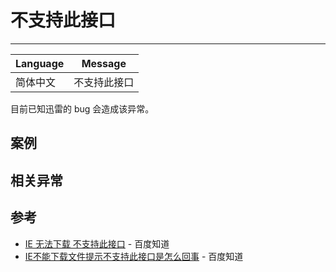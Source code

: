 
# 不支持此接口

----

| Language | Message      |
|----------|--------------|
| 简体中文 | 不支持此接口 |

目前已知迅雷的 bug 会造成该异常。


## 案例


## 相关异常


## 参考

* [IE 无法下载 不支持此接口](http://zhidao.baidu.com/question/3517502.html) - 百度知道
* [IE不能下载文件提示不支持此接口是怎么回事](http://zhidao.baidu.com/question/75147874) - 百度知道
